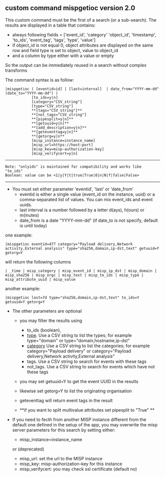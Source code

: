 
## custom command mispgetioc version 2.0
This custom command must be the first of a search (or a sub-search). The results are displayed in a table that contains:


- always following fields = ['event_id', 'category' 'object_id', 'timestamp', 'to_ids', 'event_tag', 'tags', 'type', 'value']
- if object_id is not equal 0, object attributes are displayed on the same row and field type is set to object, value to object_id
- and a column by type either with a value or empty

So the output can be immediately reused in a search without complex transforms

The command syntax is as follow:

    |mispgetioc ( [eventid=id] | [last=interval]  | date_from="YYYY-mm-dd" (date_to="YYYY-mm-dd") )
                [to_ids=y|n]
                [category="CSV_string"]
                [type="CSV_string"]
                **[tags="CSV_string"]**
                **[not_tags="CSV_string"]
                **[pipesplit=y|n]**
                **[getuuid=y|n]**
                **[add_description=y|n]**
                **[geteventtag=y|n]**
                **[getorg=y|n**
                [misp_instance=instance_name] 
                [misp_url=https://host:port] 
                [misp_key=misp-authorization-key]
                [misp_verifycert=y|n]                 
                
----
    Note: "onlyids" is maintained for compatibility and works like "to_ids"
    Boolean: value can be <1|y|Y|t|true|True|0|n|N|f|false|False>
----
- You must set either parameter 'eventid', 'last' or 'date_from'
    + eventid is either a single value (event_id on the instance, uuid) or a comma-separated list of values. You can mix event_ids and event uuids.
    + last interval is a number followed by a letter d(ays), h(ours) or m(inutes)
    + date_from is a date "YYYY-mm-dd" (if date_to is not specify, default is until today)

one example:

    |mispgetioc eventid=477 category="Payload delivery,Network activity,External analysis" type="sha256,domain,ip-dst,text" getuuid=Y getorg=Y

will return the following columns

    | _time | misp_category | misp_event_id | misp_ip_dst | misp_domain | misp_sha256 | misp_orgc | misp_text | misp_to_ids | misp_type | misp_attribute_uuid | misp_value

another example:

    |mispgetioc last=7d type="sha256,domain,ip-dst,text" to_ids=Y getuuid=Y getorg=Y


- The other parameters are optional
    + you may filter the results using
        - to_ids (boolean),
        - [type](https://www.circl.lu/doc/misp/categories-and-types/#types). Use a CSV string to list the types; for example type="domain" or type="domain,hostname,ip-dst"
        - [category](https://www.circl.lu/doc/misp/categories-and-types/#categories) Use a CSV string to list the categories; for example category="Payload delivery" or category="Payload delivery,Network activity,External analysis"
        - tags. Use a CSV string to search for events with these tags
        - not_tags. Use a CSV string to search for events which have not these tags

    + you may set getuuid=Y to get the event UUID in the results 
    + likewise set getorg=Y to list the originating organisation
    + geteventtag will return event tags in the result
    + **if you want to split multivalue attributes set pipesplit to "True" **


- If you need to fecth from another MISP instance different from the default one defined in the setup of the app, you may overwrite the misp server parameters for this search by setting either:
    + misp_instance=instance_name

    or (deprecated)

    + misp_url: set the url to the MISP instance
    + misp_key: misp-authorization-key for this instance
    + misp_verifycert: you may check ssl certificate (default no)  

